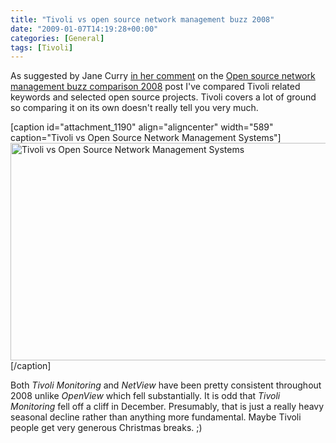 ```yaml
---
title: "Tivoli vs open source network management buzz 2008"
date: "2009-01-07T14:19:28+00:00"
categories: [General]
tags: [Tivoli]
---
```


As suggested by Jane Curry <a href="http://techteapot.com/open-source-network-management-buzz-comparison-2008/comment-page-1/#comment-7092">in her comment</a> on the <a title="Permanent Link to Open source network management buzz comparison 2008" rel="bookmark" href="http://techteapot.com/open-source-network-management-buzz-comparison-2008/">Open source network management buzz comparison 2008</a> post I've compared Tivoli related keywords and selected open source projects. Tivoli covers a lot of ground so comparing it on its own doesn't really tell you very much.

[caption id="attachment_1190" align="aligncenter" width="589" caption="Tivoli vs Open Source Network Management Systems"]<img class="size-full wp-image-1190" title="Tivoli vs Open Source NMS" src="http://techteapot.com/wp-content/uploads/2009/01/tivoli-vs-open-source-nms.png" alt="Tivoli vs Open Source Network Management Systems" width="589" height="348" />[/caption]

Both <em>Tivoli Monitoring</em> and <em>NetView</em> have been pretty consistent throughout 2008 unlike <em>OpenView</em> which fell substantially. It is odd that <em>Tivoli Monitoring</em> fell off a cliff in December. Presumably, that is just a really heavy seasonal decline rather than anything more fundamental. Maybe Tivoli people get very generous Christmas breaks. ;)
